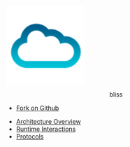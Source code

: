 <div class="well">
<img align="middle" src="cloud256.png" style="width: 180px; height: auto;">
<p align="middle"><span class="label success">bliss</span></p>
        <ul class="unstyled">
          <li><a href="https://github.com/sapo/meocloud-cli">Fork on Github</a></li>
        </ul>

<ul>
  <li><a href="#!meocloud-cli-architecture">Architecture Overview</a></li>
  <li><a href="#!meocloud-cli-runtime">Runtime Interactions</a></li>
  <li><a href="#!meocloud-cli-protocols">Protocols</a></li>
</ul>
</div>
